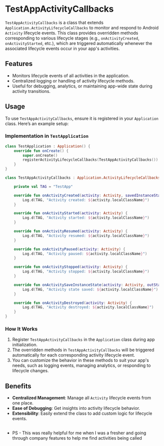 
# TestAppActivityCallbacks

`TestAppActivityCallbacks` is a class that extends `Application.ActivityLifecycleCallbacks` to monitor and respond to Android `Activity` lifecycle events. This class provides overridden methods corresponding to various lifecycle stages (e.g., `onActivityCreated`, `onActivityStarted`, etc.), which are triggered automatically whenever the associated lifecycle events occur in your app's activities.

## Features

- Monitors lifecycle events of all activities in the application.
- Centralized logging or handling of activity lifecycle methods.
- Useful for debugging, analytics, or maintaining app-wide state during activity transitions.

## Usage

To use `TestAppActivityCallbacks`, ensure it is registered in your `Application` class. Here’s an example setup:

### Implementation in `TestApplication`

```kotlin
class TestApplication : Application() {
    override fun onCreate() {
        super.onCreate()
        registerActivityLifecycleCallbacks(TestAppActivityCallbacks())
    }
}

class TestAppActivityCallbacks : Application.ActivityLifecycleCallbacks {

    private val TAG = "TestApp"

    override fun onActivityCreated(activity: Activity, savedInstanceState: Bundle?) {
        Log.d(TAG, "Activity created: ${activity.localClassName}")
    }

    override fun onActivityStarted(activity: Activity) {
        Log.d(TAG, "Activity started: ${activity.localClassName}")
    }

    override fun onActivityResumed(activity: Activity) {
        Log.d(TAG, "Activity resumed: ${activity.localClassName}")
    }

    override fun onActivityPaused(activity: Activity) {
        Log.d(TAG, "Activity paused: ${activity.localClassName}")
    }

    override fun onActivityStopped(activity: Activity) {
        Log.d(TAG, "Activity stopped: ${activity.localClassName}")
    }

    override fun onActivitySaveInstanceState(activity: Activity, outState: Bundle) {
        Log.d(TAG, "Activity state saved: ${activity.localClassName}")
    }

    override fun onActivityDestroyed(activity: Activity) {
        Log.d(TAG, "Activity destroyed: ${activity.localClassName}")
    }
}
```

### How It Works

1. Register `TestAppActivityCallbacks` in the `Application` class during app initialization.
2. The overridden methods in `TestAppActivityCallbacks` will be triggered automatically for each corresponding activity lifecycle event.
3. You can customize the behavior in these methods to suit your app's needs, such as logging events, managing analytics, or responding to lifecycle changes.

## Benefits

- **Centralized Management**: Manage all `Activity` lifecycle events from one place.
- **Ease of Debugging**: Get insights into activity lifecycle behavior.
- **Extensibility**: Easily extend the class to add custom logic for lifecycle events.

##
- PS - This was really helpful for me when I was a fresher and going through company features to help me find activities being called
